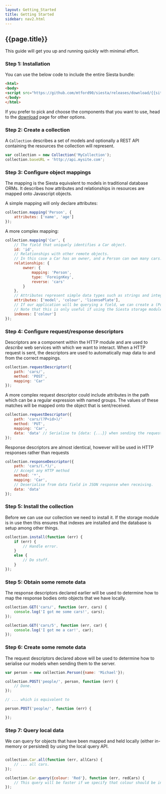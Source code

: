 ```yaml
---
layout: Getting_Started
title: Getting Started
sidebar: nav2.html
---
```


## {{page.title}}

This guide will get you up and running quickly with minimal effort.

### Step 1: Installation

You can use the below code to include the entire Siesta bundle:

```html
<html>
<body>
<script src="https://github.com/mtford90/siesta/releases/download/{{site.version}}/siesta.bundle.min.js"></script>
</body>
</html>
```

If you prefer to pick and choose the components that you want to use, head to the 
<a href="{{site.baseurl}}/download.html">download</a> page for other options.

### Step 2: Create a collection

A `Collection` describes a set of models and optionally a REST API containing the resources the collection will represent.

```javascript
var collection = new Collection('MyCollection');
collection.baseURL = 'http://api.mysite.com';
```

### Step 3: Configure object mappings

The mapping is the Siesta equivalent to models in traditional database ORMs. It describes 
how attributes and relationships in resources are mapped onto Javascript objects.


A simple mapping will only declare attributes:

```javascript
collection.mapping('Person', {
    attributes: ['name', 'age']
});
```

A more complex mapping:

```javascript
collection.mapping('Car', {
    // The field that uniquely identifies a Car object.
    id: 'id',
    // Relationships with other remote objects. 
    // In this case a Car has an owner, and a Person can own many cars.
    relationships: {
        owner: {
            mapping: 'Person',
            type: 'ForeignKey',
            reverse: 'cars' 
        }
    },
    // Attributes represent simple data types such as strings and integers.
    attributes: ['model', 'colour', 'licensePlate'],
    // If our application will be querying a field, we can create a (PouchDB) index to speed things up.
    // Note that this is only useful if using the Siesta storage module.
    indexes: ['colour']
});
```

### Step 4: Configure request/response descriptors

Descriptors are a component within the HTTP module and are used to *describe* web services with which
we want to interact. When a HTTP request is sent, the descriptors are used to automatically map data
to and from the correct mappings.

```javascript
collection.requestDescriptor({
    path: 'cars/',
    method: 'POST',
    mapping: 'Car'
});
```

A more complex request descriptor could include attributes in the path which can be a regular expression with named
groups. The values of these matches will be mapped onto the object that is sent/received.

```javascript
collection.requestDescriptor({
    path: 'cars/(?P<id>)/'
    method: 'PUT',
    mapping: 'Car',
    data: 'data' // Serialise to {data: {...}} when sending the request.
});
```

Response descriptors are almost identical, however will be used in HTTP responses rather than requests

```javascript
collection.responseDescriptor({
    path: 'cars/(.*)/',
    // Accept any HTTP method
    method: '*', 
    mapping: 'Car',
    // Deserialise from data field in JSON response when receiving.
    data: 'data' 
});
```

### Step 5: Install the collection

Before we can use our collection we need to install it. If the storage module is in use
then this ensures that indexes are installed and the database is setup among other things.

```javascript
collection.install(function (err) {
    if (err) { 
        // Handle error.
    }
    else {
        // Do stuff.
    }
});
```

### Step 5: Obtain some remote data

The response descriptors declared earlier will be used to determine how to map the response bodies onto objects
that we have locally.

```javascript
collection.GET('cars/', function (err, cars) {
    console.log('I got me some cars!', cars);
});

collection.GET('cars/5', function (err, car) {
    console.log('I got me a car!', car);
});
```

### Step 6: Create some remote data

The request descriptors declared above will be used to determine how to serialise our models when sending them to 
the server.

```javascript
var person = new collection.Person({name: 'Michael'});

collection.POST('people/', person, function (err) {
    // Done.
});

// ... which is equivalent to

person.POST('people/', function (err) {

});

```

### Step 7: Query local data

We can query for objects that have been mapped and held locally (either in-memory or persisted) by using the local
query API.

```javascript

collection.Car.all(function (err, allCars) {
    // ... all cars.
});

collection.Car.query({colour: 'Red'}, function (err, redCars) {
    // This query will be faster if we specify that colour should be indexed when creating the mappings.
});

```